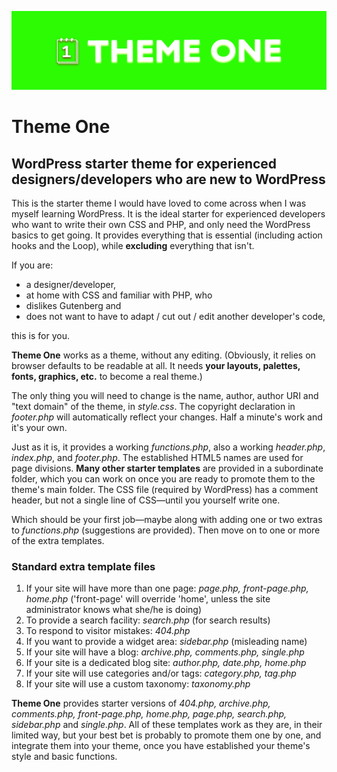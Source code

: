 !['Theme One'](https://github.com/dr-explorer/theme-one/blob/main/theme-one.png)

# Theme One #

## WordPress starter theme for experienced designers/developers who are new to WordPress ##

This is the starter theme I would have loved to come across when I was myself learning WordPress. It is the ideal starter for experienced developers who want to write their own CSS and PHP, and only need the WordPress basics to get going. It provides everything that is essential (including action hooks and the Loop), while **excluding** everything that isn't.

If you are:
- a designer/developer,
- at home with CSS and familiar with PHP, who
- dislikes Gutenberg and
- does not want to have to adapt / cut out / edit another developer's code,

this is for you.

**Theme One** works as a theme, without any editing. (Obviously, it relies on browser defaults to be readable at all. It needs **your layouts, palettes, fonts, graphics, etc.** to become a real theme.)

The only thing you will need to change is the name, author, author URI and "text domain" of the theme, in *style.css*. The copyright declaration in *footer.php* will automatically reflect your changes. Half a minute's work and it's your own.

Just as it is, it provides a working *functions.php*, also a working *header.php*, *index.php*, and *footer.php*. The established HTML5 names are used for page divisions. **Many other starter templates** are provided in a subordinate folder, which you can work on once you are ready to promote them to the theme's main folder. The CSS file (required by WordPress) has a comment header, but not a single line of CSS—until you yourself write one.

Which should be your first job—maybe along with adding one or two extras to *functions.php* (suggestions are provided). Then move on to one or more of the extra templates.

### Standard extra template files ###
1. If your site will have more than one page: *page.php, front-page.php, home.php* ('front-page' will override 'home', unless the site administrator knows what she/he is doing)
2. To provide a search facility: *search.php* (for search results)
3. To respond to visitor mistakes: *404.php*
4. If you want to provide a widget area: *sidebar.php* (misleading name)
5. If your site will have a blog: *archive.php, comments.php, single.php*
6. If your site is a dedicated blog site: *author.php, date.php, home.php*
7. If your site will use categories and/or tags: *category.php, tag.php*
8. If your site will use a custom taxonomy: *taxonomy.php*

**Theme One** provides starter versions of *404.php, archive.php, comments.php, front-page.php, home.php, page.php, search.php, sidebar.php* and *single.php*. All of these templates work as they are, in their limited way, but your best bet is probably to promote them one by one, and integrate them into your theme, once you have established your theme's style and basic functions.
